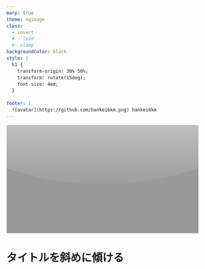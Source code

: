 ```yaml
---
marp: true
theme: ogimage
class:
  - invert
  # - lead
  #- clamp
backgroundColor: black
style: |
  h1 {
    transform-origin: 30% 50%;
    transform: rotate(15deg);
    font-size: 4em;
  }

footer: |
  ![avatar](https://github.com/hankei6km.png) hankei6km
---
```


![bg](https://github.com/hankei6km/test-marp-ogimage/raw/main/md/assets/bg_image01.png)

# タイトルを**斜めに**傾ける
